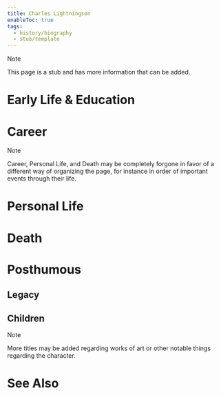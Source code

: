 ```yaml
---
title: Charles Lightningson
enableToc: true
tags:
  - history/biography
  - stub/template
---
```


> [!note]
> This page is a stub and has more information that can be added.

# Early Life & Education

# Career

> [!note]
> Career, Personal Life, and Death may be completely forgone in favor of a different way of organizing the page, for instance in order of important events through their life.
# Personal Life

# Death

# Posthumous
## Legacy

## Children

> [!note]
> More titles may be added regarding works of art or other notable things regarding the character.

# See Also
